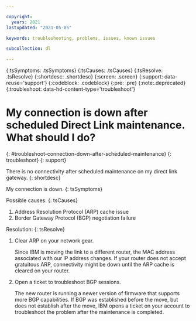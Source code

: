 ```yaml
---

copyright:
  years: 2021
lastupdated: "2021-05-05"

keywords: troubleshooting, problems, issues, known issues

subcollection: dl

---
```


{:tsSymptoms: .tsSymptoms}
{:tsCauses: .tsCauses}
{:tsResolve: .tsResolve}
{:shortdesc: .shortdesc}
{:screen: .screen}
{:support: data-reuse='support'}
{:codeblock: .codeblock}
{:pre: .pre}
{:note:.deprecated}
{:troubleshoot: data-hd-content-type='troubleshoot'}

# My connection is down after scheduled Direct Link maintenance. What should I do?
{: #troubleshoot-connection-down-after-scheduled-maintenance}
{: troubleshoot}
{: support}

There is no connectivity after scheduled maintenance on my direct link gateway.
{: shortdesc}

My connection is down.
{: tsSymptoms}

Possible causes:
{: tsCauses}

1. Address Resolution Protocol (ARP) cache issue
1. Border Gateway Protocol (BGP) negotiation failure

Resolution:
{: tsResolve}

1. Clear ARP on your network gear.

   Since IBM is moving the link to a different router, the MAC address associated with our IP address changes. If your router does not accept gratuitous ARP, connectivity might be down until the ARP cache is cleared on your router.

1. Open a ticket to troubleshoot BGP sessions.

   The new router is running a newer version of firmware that supports more BGP capabilities. If BGP was established before the move, but does not establish after the move, IBM opens a ticket on your account to troubleshoot the problem after the maintenance is completed.

